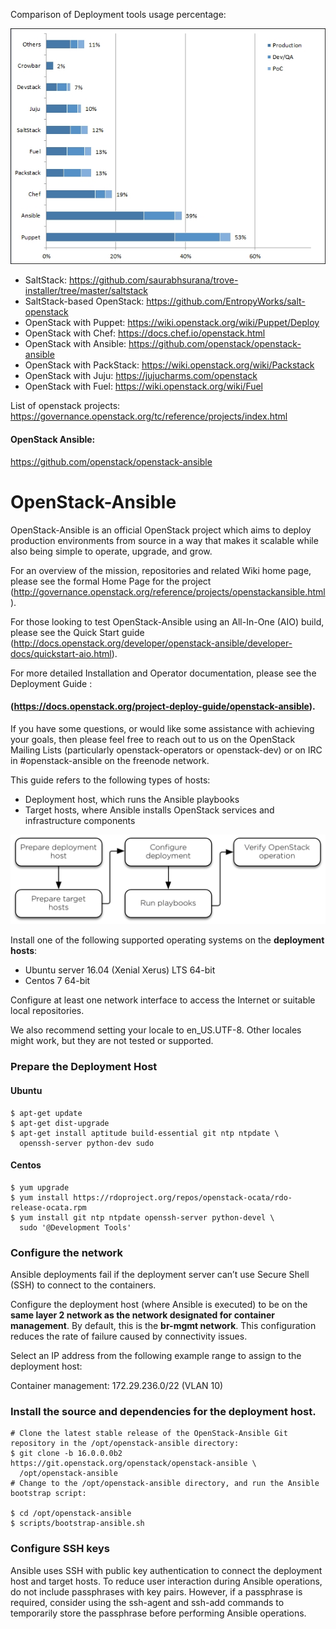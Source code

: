 Comparison of Deployment tools usage percentage:

![Alt text](images/tools-usage.png?raw=true "Tools Usage")

- SaltStack: https://github.com/saurabhsurana/trove-installer/tree/master/saltstack
- SaltStack-based OpenStack: https://github.com/EntropyWorks/salt-openstack
- OpenStack with Puppet: https://wiki.openstack.org/wiki/Puppet/Deploy
- OpenStack with Chef: https://docs.chef.io/openstack.html
- OpenStack with Ansible: https://github.com/openstack/openstack-ansible
- OpenStack with PackStack: https://wiki.openstack.org/wiki/Packstack
- OpenStack with Juju: https://jujucharms.com/openstack
- OpenStack with Fuel: https://wiki.openstack.org/wiki/Fuel

List of openstack projects:
https://governance.openstack.org/tc/reference/projects/index.html

#### OpenStack Ansible:
https://github.com/openstack/openstack-ansible

# OpenStack-Ansible

OpenStack-Ansible is an official OpenStack project which aims to deploy production environments from source in a way that makes it scalable while also being simple to operate, upgrade, and grow.

For an overview of the mission, repositories and related Wiki home page, please see the formal Home Page for the project (http://governance.openstack.org/reference/projects/openstackansible.html).

For those looking to test OpenStack-Ansible using an All-In-One (AIO) build, please see the Quick Start guide (http://docs.openstack.org/developer/openstack-ansible/developer-docs/quickstart-aio.html).

For more detailed Installation and Operator documentation, please see the Deployment Guide :
#### (https://docs.openstack.org/project-deploy-guide/openstack-ansible).

If you have some questions, or would like some assistance with achieving your goals, then please feel free to reach out to us on the OpenStack Mailing Lists (particularly openstack-operators or openstack-dev) or on IRC in #openstack-ansible on the freenode network.

This guide refers to the following types of hosts:

- Deployment host, which runs the Ansible playbooks
- Target hosts, where Ansible installs OpenStack services and infrastructure components

![Alt text](images/process.png?raw=true "Deployment Process")

Install one of the following supported operating systems on the **deployment hosts**:

- Ubuntu server 16.04 (Xenial Xerus) LTS 64-bit
- Centos 7 64-bit

Configure at least one network interface to access the Internet or suitable local repositories.

We also recommend setting your locale to en_US.UTF-8. Other locales might work, but they are not tested or supported.


### Prepare the Deployment Host

#### Ubuntu
````
$ apt-get update
$ apt-get dist-upgrade
$ apt-get install aptitude build-essential git ntp ntpdate \
  openssh-server python-dev sudo
````

#### Centos 
````
$ yum upgrade
$ yum install https://rdoproject.org/repos/openstack-ocata/rdo-release-ocata.rpm
$ yum install git ntp ntpdate openssh-server python-devel \
  sudo '@Development Tools'
````

### Configure the network

Ansible deployments fail if the deployment server can’t use Secure Shell (SSH) to connect to the containers.

Configure the deployment host (where Ansible is executed) to be on the **same layer 2 network as the network designated for container management**. By default, this is the **br-mgmt network**. This configuration reduces the rate of failure caused by connectivity issues.

Select an IP address from the following example range to assign to the deployment host:

Container management: 172.29.236.0/22 (VLAN 10)


### Install the source and dependencies for the deployment host.



````
# Clone the latest stable release of the OpenStack-Ansible Git repository in the /opt/openstack-ansible directory:
$ git clone -b 16.0.0.0b2 https://git.openstack.org/openstack/openstack-ansible \
  /opt/openstack-ansible
# Change to the /opt/openstack-ansible directory, and run the Ansible bootstrap script:

$ cd /opt/openstack-ansible
$ scripts/bootstrap-ansible.sh
````

### Configure SSH keys

Ansible uses SSH with public key authentication to connect the deployment host and target hosts. To reduce user interaction during Ansible operations, do not include passphrases with key pairs. However, if a passphrase is required, consider using the ssh-agent and ssh-add commands to temporarily store the passphrase before performing Ansible operations.

